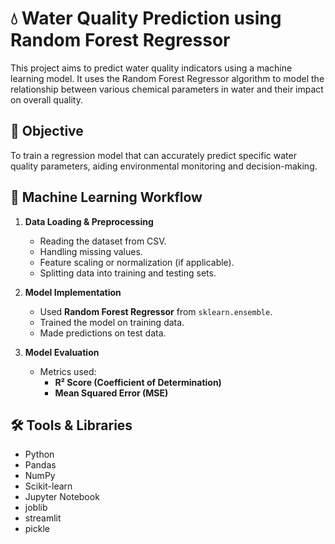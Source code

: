 # 💧 Water Quality Prediction using Random Forest Regressor

This project aims to predict water quality indicators using a machine learning model. It uses the Random Forest Regressor algorithm to model the relationship between various chemical parameters in water and their impact on overall quality.

## 🎯 Objective

To train a regression model that can accurately predict specific water quality parameters, aiding environmental monitoring and decision-making.

## 🧠 Machine Learning Workflow

1. **Data Loading & Preprocessing**
   - Reading the dataset from CSV.
   - Handling missing values.
   - Feature scaling or normalization (if applicable).
   - Splitting data into training and testing sets.

2. **Model Implementation**
   - Used **Random Forest Regressor** from `sklearn.ensemble`.
   - Trained the model on training data.
   - Made predictions on test data.

3. **Model Evaluation**
   - Metrics used:
     - **R² Score (Coefficient of Determination)**
     - **Mean Squared Error (MSE)**
    
  ## 🛠️ Tools & Libraries

- Python
- Pandas
- NumPy
- Scikit-learn
- Jupyter Notebook
- joblib
- streamlit
- pickle
